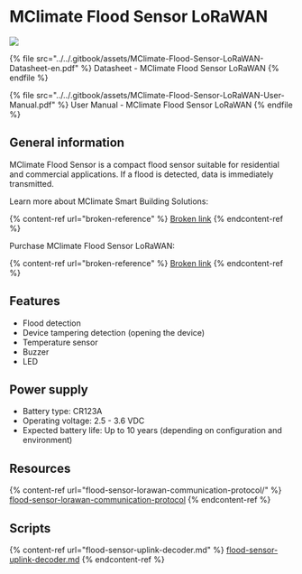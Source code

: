 # MClimate Flood Sensor LoRaWAN

![](../../.gitbook/assets/mw1920\_mclimate-flood-sensor-lorawan.png)

{% file src="../../.gitbook/assets/MClimate-Flood-Sensor-LoRaWAN-Datasheet-en.pdf" %}
Datasheet - MClimate Flood Sensor LoRaWAN
{% endfile %}

{% file src="../../.gitbook/assets/MClimate-Flood-Sensor-LoRaWAN-User-Manual.pdf" %}
User Manual - MClimate Flood Sensor LoRaWAN
{% endfile %}

## General information

MClimate Flood Sensor is a compact flood sensor suitable for residential and commercial applications. If a flood is detected, data is immediately transmitted.

Learn more about MClimate Smart Building Solutions:

{% content-ref url="broken-reference" %}
[Broken link](broken-reference)
{% endcontent-ref %}

Purchase MClimate Flood Sensor LoRaWAN:

{% content-ref url="broken-reference" %}
[Broken link](broken-reference)
{% endcontent-ref %}

## Features

* Flood detection
* Device tampering detection (opening the device)
* Temperature sensor
* Buzzer
* LED

## Power supply

* Battery type: CR123A
* Operating voltage: 2.5 - 3.6 VDC
* Expected battery life: Up to 10 years (depending on configuration and environment)

## Resources

{% content-ref url="flood-sensor-lorawan-communication-protocol/" %}
[flood-sensor-lorawan-communication-protocol](flood-sensor-lorawan-communication-protocol/)
{% endcontent-ref %}

## Scripts

{% content-ref url="flood-sensor-uplink-decoder.md" %}
[flood-sensor-uplink-decoder.md](flood-sensor-uplink-decoder.md)
{% endcontent-ref %}
